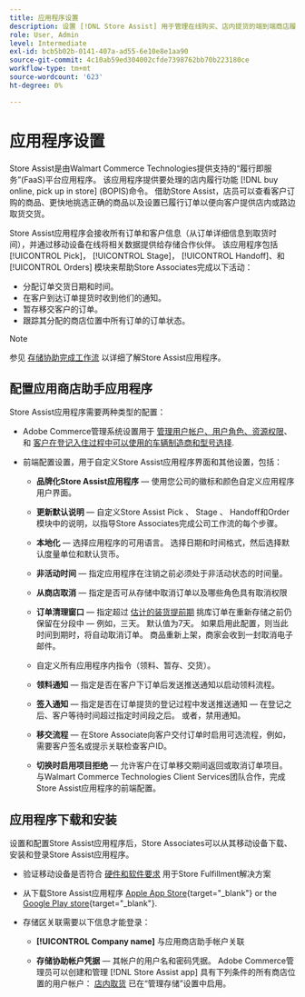 ```yaml
---
title: 应用程序设置
description: 设置 [!DNL Store Assist] 用于管理在线购买、店内提货的端到端商店履行工作流程和流程的应用程序。
role: User, Admin
level: Intermediate
exl-id: bcb5b02b-0141-407a-ad55-6e10e8e1aa90
source-git-commit: 4c10ab59ed304002cfde7398762bb70b223180ce
workflow-type: tm+mt
source-wordcount: '623'
ht-degree: 0%

---
```


# 应用程序设置

Store Assist是由Walmart Commerce Technologies提供支持的“履行即服务”(FaaS)平台应用程序。 该应用程序提供要处理的店内履行功能 [!DNL buy online, pick up in store] (BOPIS)命令。 借助Store Assist，店员可以查看客户订购的商品、更快地挑选正确的商品以及设置已履行订单以便向客户提供店内或路边取货交货。

Store Assist应用程序会接收所有订单和客户信息（从订单详细信息到取货时间），并通过移动设备在线将相关数据提供给存储合作伙伴。 该应用程序包括 [!UICONTROL Pick]， [!UICONTROL Stage]， [!UICONTROL Handoff]、和 [!UICONTROL Orders] 模块来帮助Store Associates完成以下活动：

- 分配订单交货日期和时间。
- 在客户到达订单提货时收到他们的通知。
- 暂存移交客户的订单。
- 跟踪其分配的商店位置中所有订单的订单状态。

>[!NOTE]
>
>参见 [存储协助完成工作流](store-assist-modules.md) 以详细了解Store Assist应用程序。

## 配置应用商店助手应用程序

Store Assist应用程序需要两种类型的配置：

- Adobe Commerce管理系统设置用于 [管理用户帐户、用户角色、资源权限](user-setup.md)、和 [客户在登记入住过程中可以使用的车辆制造商和型号选择](check-in-experience-setup.md).

- 前端配置设置，用于自定义Store Assist应用程序界面和其他设置，包括：

   - **品牌化Store Assist应用程序** — 使用您公司的徽标和颜色自定义应用程序用户界面。

   - **更新默认说明** — 自定义Store Assist Pick 、 Stage 、 Handoff和Order模块中的说明，以指导Store Associates完成公司工作流的每个步骤。

   - **本地化** — 选择应用程序的可用语言。 选择日期和时间格式，然后选择默认度量单位和默认货币。

   - **非活动时间** — 指定应用程序在注销之前必须处于非活动状态的时间量。

   - **从商店取消** — 指定是否可从存储中取消订单以及哪些角色具有取消权限

   - **订单清理窗口** — 指定超过 [估计的装货提前期](enable-general.md#delivery-method-title-configuration) 挑库订单在重新存储之前仍保留在分段中 — 例如，三天。 默认值为7天。 如果启用此配置，则当此时间到期时，将自动取消订单。 商品重新上架，商家会收到一封取消电子邮件。

   - 自定义所有应用程序内指令（领料、暂存、交货）。

   - **领料通知** — 指定是否在客户下订单后发送推送通知以启动领料流程。

   - **签入通知** — 指定是否在订单提货的登记过程中发送推送通知 — 在登记之后、客户等待时间超过指定时间段之后。 或者，禁用通知。

   - **移交流程** — 在Store Associate向客户交付订单时启用可选流程，例如，需要客户签名或提示关联检查客户ID。

   - **切换时启用项目拒绝** — 允许客户在订单移交期间返回或取消订单项目。
   与Walmart Commerce Technologies Client Services团队合作，完成Store Assist应用程序的前端配置。

## 应用程序下载和安装

设置和配置Store Assist应用程序后，Store Associates可以从其移动设备下载、安装和登录Store Assist应用程序。

- 验证移动设备是否符合 [硬件和软件要求](solution-requirements.md#store-assist-app-requirements) 用于Store Fulfillment解决方案

- 从下载Store Assist应用程序 [Apple App Store](https://apps.apple.com/us/app/store-assist-by-walmart/id1609281539){target="_blank"} or the [Google Play store](https://play.google.com/store/apps/details?id=com.walmart.faas.storeassist){target="_blank"}.

- 存储区关联需要以下信息才能登录：

   - **[!UICONTROL Company name]** 与应用商店助手帐户关联

   - **存储协助帐户凭据** — 其帐户的用户名和密码凭据。
   Adobe Commerce管理员可以创建和管理 [!DNL Store Assist app] 具有下列条件的所有商店位置的用户帐户： [店内取货](merchant-store-configuration.md#pickup-location-configuration) 已在“管理存储”设置中启用。
